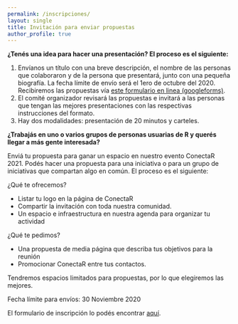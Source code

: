 ```yaml
---
permalink: /inscripciones/
layout: single
title: Invitación para enviar propuestas
author_profile: true
---
```



**¿Tenés una idea para hacer una presentación? El proceso es el siguiente:**

1. Envíanos un título con una breve descripción, el nombre de las personas que colaboraron y de la persona que presentará, junto con una pequeña biografía. La fecha límite de envío será el 1ero de octubre del 2020. Recibiremos las propuestas vía [este formulario en linea (googleforms)](https://forms.gle/w46i9ZNgQYsu7Dg98).
2. El comité organizador revisará las propuestas e invitará a las personas que tengan las mejores presentaciones con las respectivas instrucciones del formato.
3. Hay dos modalidades: presentación de 20 minutos y carteles. 

**¿Trabajás en uno o varios grupos de personas usuarias de R y querés llegar a más gente interesada?** 

Enviá tu propuesta para ganar un espacio en nuestro evento ConectaR 2021. Podés hacer una propuesta para una iniciativa o para un grupo de iniciativas que compartan algo en común. El proceso es el siguiente:

¿Qué te ofrecemos?

- Listar tu logo en la página de ConectaR
- Compartir la invitación con toda nuestra comunidad.
- Un espacio e infraestructura en nuestra agenda para organizar tu actividad

¿Qué te pedimos?

- Una propuesta de media página que describa tus objetivos para la reunión
- Promocionar ConectaR entre tus contactos. 

Tendremos espacios limitados para propuestas, por lo que elegiremos las mejores.

Fecha límite para envíos: 30 Noviembre 2020

El formulario de inscripción lo podés encontrar [aquí](https://forms.gle/a15uGAvWcyFtJoE36).